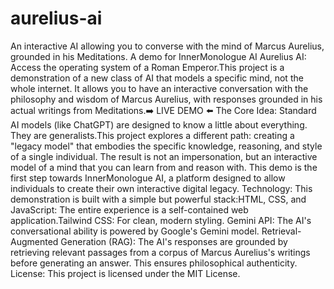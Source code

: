 # aurelius-ai
An interactive AI allowing you to converse with the mind of Marcus Aurelius, grounded in his Meditations. A demo for InnerMonologue AI
Aurelius AI: Access the operating system of a Roman Emperor.This project is a demonstration of a new class of AI that models a specific mind, not the whole internet. It allows you to have an interactive conversation with the philosophy and wisdom of Marcus Aurelius, with responses grounded in his actual writings from Meditations.➡️ LIVE DEMO ⬅️
The Core Idea: Standard AI models (like ChatGPT) are designed to know a little about everything. They are generalists.This project explores a different path: creating a "legacy model" that embodies the specific knowledge, reasoning, and style of a single individual. The result is not an impersonation, but an interactive model of a mind that you can learn from and reason with.
This demo is the first step towards InnerMonologue AI, a platform designed to allow individuals to create their own interactive digital legacy.
Technology: This demonstration is built with a simple but powerful stack:HTML, CSS, and JavaScript: The entire experience is a self-contained web application.Tailwind CSS: For clean, modern styling.
Gemini API: The AI's conversational ability is powered by Google's Gemini model.
Retrieval-Augmented Generation (RAG): The AI's responses are grounded by retrieving relevant passages from a corpus of Marcus Aurelius's writings before generating an answer. This ensures philosophical authenticity.
License: This project is licensed under the MIT License.
